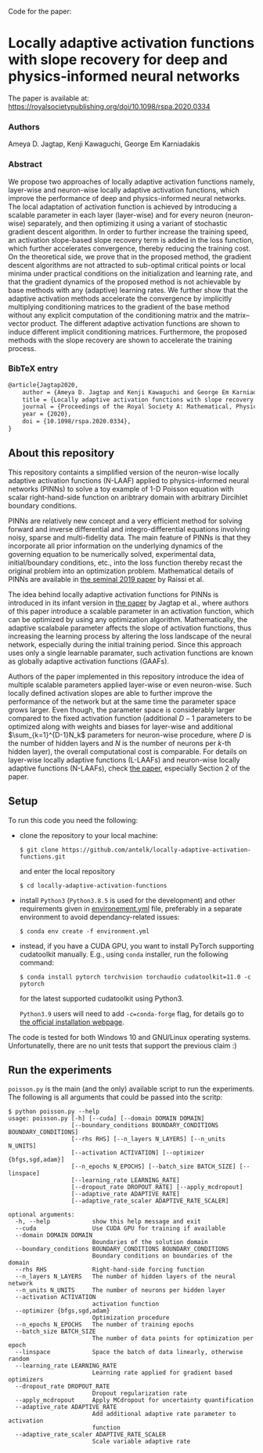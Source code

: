 Code for the paper:
# Locally adaptive activation functions with slope recovery for deep and physics-informed neural networks

The paper is available at: https://royalsocietypublishing.org/doi/10.1098/rspa.2020.0334

### Authors
Ameya D. Jagtap, Kenji Kawaguchi, George Em Karniadakis

### Abstract
We propose two approaches of locally adaptive activation functions namely, layer-wise and neuron-wise locally adaptive activation functions, which improve the performance of deep and physics-informed neural networks. The local adaptation of activation function is achieved by introducing a scalable parameter in each layer (layer-wise) and for every neuron (neuron-wise) separately, and then optimizing it using a variant of stochastic gradient descent algorithm. In order to further increase the training speed, an activation slope-based slope recovery term is added in the loss function, which further accelerates convergence, thereby reducing the training cost. On the theoretical side, we prove that in the proposed method, the gradient descent algorithms are not attracted to sub-optimal critical points or local minima under practical conditions on the initialization and learning rate, and that the gradient dynamics of the proposed method is not achievable by base methods with any (adaptive) learning rates. We further show that the adaptive activation methods accelerate the convergence by implicitly multiplying conditioning matrices to the gradient of the base method without any explicit computation of the conditioning matrix and the matrix–vector product. The different adaptive activation functions are shown to induce different implicit conditioning matrices. Furthermore, the proposed methods with the slope recovery are shown to accelerate the training process.

### BibTeX entry
```tex
@article{Jagtap2020,
    author = {Ameya D. Jagtap and Kenji Kawaguchi and George Em Karniadakis},
    title = {Locally adaptive activation functions with slope recovery for deep and physics-informed neural networks},
    journal = {Proceedings of the Royal Society A: Mathematical, Physical and Engineering Sciences},
    year = {2020},
    doi = {10.1098/rspa.2020.0334},
}
```

## About this repository
This repository containts a simplified version of the neuron-wise locally adaptive activation functions (N-LAAF) applied to physics-informed neural networks (PINNs) to solve a toy example of 1-D Poisson equation with scalar right-hand-side function on aribtrary domain with arbitrary Dircihlet boundary conditions.

PINNs are relatively new concept and a very efficient method for solving forward and inverse differential and integro-differential equations involving noisy, sparse and multi-fidelity data.
The main feature of PINNs is that they incorporate all
prior information on the underlying dynamics of the governing equation to be numerically solved, experimental data, initial/boundary conditions, etc., into the loss function thereby recast the original problem into an optimization problem.
Mathematical details of PINNs are available in [the seminal 2019 paper](https://www.sciencedirect.com/science/article/pii/S0021999118307125) by Raissi et al. 

The idea behind locally adaptive activation functions for PINNs is introduced in its infant version in [the paper](https://www.sciencedirect.com/science/article/pii/S0021999119308411?via%3Dihub) by Jagtap et al., where authors of this paper introduce a scalable parameter in an activation function, which can be optimized by using any optimization algorithm. Mathematically, the adaptive scalabale parameter affects the slope of activation functions, thus increasing the learning process by altering the loss landscape of the neural network, especially during the initial training period. Since this approach uses only a single learnable paramater, such activation functions are known as globally adaptive activation functions (GAAFs).

Authors of the paper implemented in this repository introduce the idea of multiple scalable parameters applied layer-wise or even neuron-wise.
Such locally defined activation slopes are able to further improve the performance of the network but at the same time the parameter space grows larger. Even though, the parameter space is considerably larger compared to the fixed activation function (additional $D-1$ parameters to be optimized along with weights and biases for layer-wise and additional $\sum_{k=1}^{D-1}N_k$ parameters for neuron-wise procedure, where $D$ is the number of hidden layers and $N$ is the number of neurons per $k$-th hidden layer), the overall computational cost is comparable.
For details on layer-wise locally adaptive functions (L-LAAFs) and neuron-wise locally adaptive functions (N-LAAFs), check [the paper](https://royalsocietypublishing.org/doi/10.1098/rspa.2020.0334), especially Section 2 of the paper.

## Setup
To run this code you need the following:
* clone the repository to your local machine:
    ```shell
    $ git clone https://github.com/antelk/locally-adaptive-activation-functions.git
    ```
    and enter the local repository
    ```shell
    $ cd locally-adaptive-activation-functions
    ```
* install `Python3` (`Python3.8.5` is used for the development) and other requirements given in [environement.yml](https://github.com/antelk/locally-adaptive-activation-functions/blob/main/environment.yml) file, preferably in a separate environment to avoid dependancy-related issues:
    ```shell
    $ conda env create -f environment.yml
    ``` 
* instead, if you have a CUDA GPU, you want to install PyTorch supporting cudatoolkit manually. E.g., using `conda` installer, run the following command:
    ```shell
    $ conda install pytorch torchvision torchaudio cudatoolkit=11.0 -c pytorch
    ```
    for the latest supported cudatoolkit using Python3. 
    
    `Python3.9` users will need to add ```-c=conda-forge``` flag, for details go to [the official installation webpage](https://pytorch.org/).

The code is tested for both Windows 10 and GNU/Linux operating systems. Unfortunatelly, there are no unit tests that support the previous claim :)

## Run the experiments
`poisson.py` is the main (and the only) available script to run the experiments. The following is all arguments that could be passed into the scritp:
```shell
$ python poisson.py --help
usage: poisson.py [-h] [--cuda] [--domain DOMAIN DOMAIN]
                  [--boundary_conditions BOUNDARY_CONDITIONS BOUNDARY_CONDITIONS]
                  [--rhs RHS] [--n_layers N_LAYERS] [--n_units N_UNITS]
                  [--activation ACTIVATION] [--optimizer {bfgs,sgd,adam}]
                  [--n_epochs N_EPOCHS] [--batch_size BATCH_SIZE] [--linspace]
                  [--learning_rate LEARNING_RATE]
                  [--dropout_rate DROPOUT_RATE] [--apply_mcdropout]
                  [--adaptive_rate ADAPTIVE_RATE]
                  [--adaptive_rate_scaler ADAPTIVE_RATE_SCALER]

optional arguments:
  -h, --help            show this help message and exit
  --cuda                Use CUDA GPU for training if available
  --domain DOMAIN DOMAIN
                        Boundaries of the solution domain
  --boundary_conditions BOUNDARY_CONDITIONS BOUNDARY_CONDITIONS
                        Boundary conditions on boundaries of the domain
  --rhs RHS             Right-hand-side forcing function
  --n_layers N_LAYERS   The number of hidden layers of the neural network
  --n_units N_UNITS     The number of neurons per hidden layer
  --activation ACTIVATION
                        activation function
  --optimizer {bfgs,sgd,adam}
                        Optimization procedure
  --n_epochs N_EPOCHS   The number of training epochs
  --batch_size BATCH_SIZE
                        The number of data points for optimization per epoch
  --linspace            Space the batch of data linearly, otherwise random
  --learning_rate LEARNING_RATE
                        Learning rate applied for gradient based optimizers
  --dropout_rate DROPOUT_RATE
                        Dropout regularization rate
  --apply_mcdropout     Apply MCdropout for uncertainty quantification
  --adaptive_rate ADAPTIVE_RATE
                        Add additional adaptive rate parameter to activation
                        function
  --adaptive_rate_scaler ADAPTIVE_RATE_SCALER
                        Scale variable adaptive rate
```
